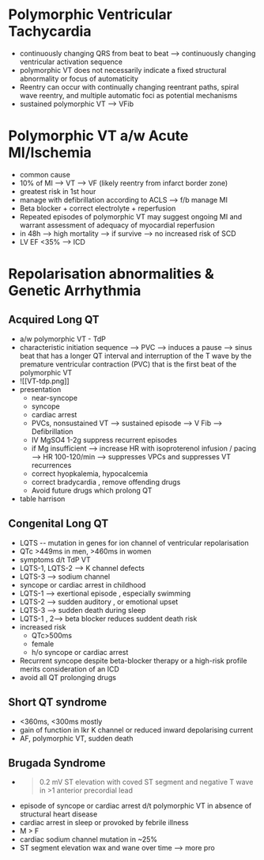 # Polymorphic Ventricular Tachycardia 
- continuously changing QRS from beat to beat --> continuously changing ventricular activation sequence 
- polymorphic VT does not necessarily indicate a fixed structural abnormality or focus of automaticity 
- Reentry can occur with continually changing reentrant paths, spiral wave reentry, and multiple automatic foci as potential mechanisms 
- sustained polymorphic VT --> VFib 
# Polymorphic VT a/w Acute MI/Ischemia 
- common cause 
- 10% of MI --> VT --> VF (likely reentry from infarct border zone) 
- greatest risk in 1st hour 
- manage with defibrillation according to ACLS --> f/b manage MI 
- Beta blocker + correct electrolyte + reperfusion 
- Repeated episodes of polymorphic VT may suggest ongoing MI and warrant assessment of adequacy of myocardial reperfusion 
- in 48h --> high mortality --> if survive --> no increased risk of SCD 
- LV EF <35% --> ICD 
# Repolarisation abnormalities & Genetic Arrhythmia 
## Acquired Long QT 
- a/w polymorphic VT - TdP 
- characteristic initiation sequence --> PVC --> induces a pause --> sinus beat that has a longer QT interval and interruption of the T wave by the premature ventricular contraction (PVC) that is the first beat of the polymorphic VT
- ![[VT-tdp.png]]
- presentation 
	- near-syncope 
	- syncope 
	- cardiac arrest 
	- PVCs, nonsustained VT --> sustained episode --> V Fib --> Defibrillation 
	- IV MgSO4 1-2g suppress recurrent episodes 
	- if Mg insufficient --> increase HR with isoproterenol infusion / pacing --> HR 100-120/min --> suppresses VPCs and suppresses VT recurrences 
	- correct hyopkalemia, hypocalcemia 
	- correct bradycardia , remove offending drugs 
	- Avoid future drugs which prolong QT 
- table harrison 
## Congenital Long QT 
- LQTS -- mutation in genes for ion channel of ventricular repolarisation 
- QTc >449ms in men, >460ms in women 
- symptoms d/t TdP VT 
- LQTS-1, LQTS-2 --> K channel defects 
- LQTS-3 --> sodium channel 
- syncope or cardiac arrest in childhood 
- LQTS-1 --> exertional episode , especially swimming 
- LQTS-2 --> sudden auditory , or emotional upset 
- LQTS-3 --> sudden death during sleep 
- LQTS-1 , 2--> beta blocker reduces suddent death risk 
- increased risk 
	- QTc>500ms 
	- female 
	- h/o syncope or cardiac arrest 
- Recurrent syncope despite beta-blocker therapy or a high-risk profile merits consideration of an ICD 
- avoid all QT prolonging drugs 
## Short QT syndrome 
- <360ms, <300ms mostly 
- gain of function in Ikr K channel or reduced inward depolarising current 
- AF, polymorphic VT, sudden death 
## Brugada Syndrome 
- >0.2 mV ST elevation with coved ST segment and negative T wave in >1 anterior precordial lead 
- episode of syncope or cardiac arrest d/t polymorphic VT in absence of structural heart disease 
- cardiac arrest in sleep or provoked by febrile illness 
- M > F
- cardiac sodium channel mutation in ~25% 
- ST segment elevation wax and wane over time --> more pro